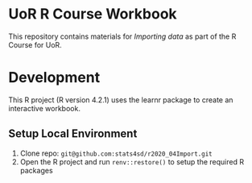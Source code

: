 # UoR R Course Workbook
This repository contains materials for _Importing data_  as part of the R Course for UoR.

# Development
This R project (R version 4.2.1) uses the learnr package to create an interactive workbook.

## Setup Local Environment
1.	Clone repo: `git@github.com:stats4sd/r2020_04Import.git`
2.	Open the R project and run `renv::restore()` to setup the required R packages
